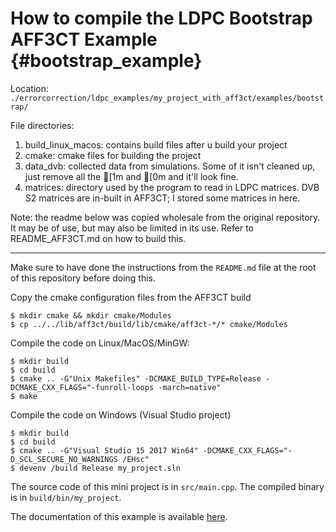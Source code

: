 How to compile the LDPC Bootstrap AFF3CT Example {#bootstrap_example}
====

Location: `./errorcorrection/ldpc_examples/my_project_with_aff3ct/examples/bootstrap/`

File directories:
1. build_linux_macos: contains build files after u build your project
2. cmake: cmake files for building the project
3. data_dvb: collected data from simulations. Some of it isn't cleaned up, just remove all the [1m and [0m and it'll look fine.
4. matrices: directory used by the program to read in LDPC matrices. DVB S2 matrices are in-built in AFF3CT; I stored some matrices in here.

Note: the readme below was copied wholesale from the original repository. It may be of use, but may also be limited in its use. Refer to README_AFF3CT.md on how to build this.

---

Make sure to have done the instructions from the `README.md` file at the root of this repository before doing this.

Copy the cmake configuration files from the AFF3CT build

	$ mkdir cmake && mkdir cmake/Modules
	$ cp ../../lib/aff3ct/build/lib/cmake/aff3ct-*/* cmake/Modules

Compile the code on Linux/MacOS/MinGW:

	$ mkdir build
	$ cd build
	$ cmake .. -G"Unix Makefiles" -DCMAKE_BUILD_TYPE=Release -DCMAKE_CXX_FLAGS="-funroll-loops -march=native"
	$ make

Compile the code on Windows (Visual Studio project)

	$ mkdir build
	$ cd build
	$ cmake .. -G"Visual Studio 15 2017 Win64" -DCMAKE_CXX_FLAGS="-D_SCL_SECURE_NO_WARNINGS /EHsc"
	$ devenv /build Release my_project.sln

The source code of this mini project is in `src/main.cpp`.
The compiled binary is in `build/bin/my_project`.

The documentation of this example is available [here](https://aff3ct.readthedocs.io/en/latest/user/library/library.html#bootstrap).
